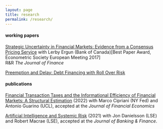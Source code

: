 ```yaml
---
layout: page
title: research
permalink: /research/
---
```


#### working papers

[Strategic Uncertainty in Financial Markets: Evidence from a Consensus Pricing Service](https://authe.github.io/assets/StrategicUncertaintyOTCMarkets.pdf) with Lerby Ergun (Bank of Canada)[Best Paper Award, Econometric Society European Meeting 2017]<br>
R&R <em>The Journal of Finance</em>

[Preemption and Delay: Debt Financing with Roll Over Risk](https://authe.github.io/assets/RunsSocialLearning_Uthemann.pdf)

#### publications

[Financial Transaction Taxes and the Informational Efficiency of Financial Markets: A Structural Estimation](https://www.newyorkfed.org/research/staff_reports/sr993) (2022) with Marco Cipriani (NY Fed) and Antonio Guarino (UCL), accepted at the <em>Journal of Financial Economics</em>

[Artificial Intelligence and Systemic Risk](https://papers.ssrn.com/sol3/papers.cfm?abstract_id=3410948) (2021) with Jon Danielsson (LSE) and Robert Macrae (LSE), accepted at the <em>Journal of Banking & Finance</em>.
